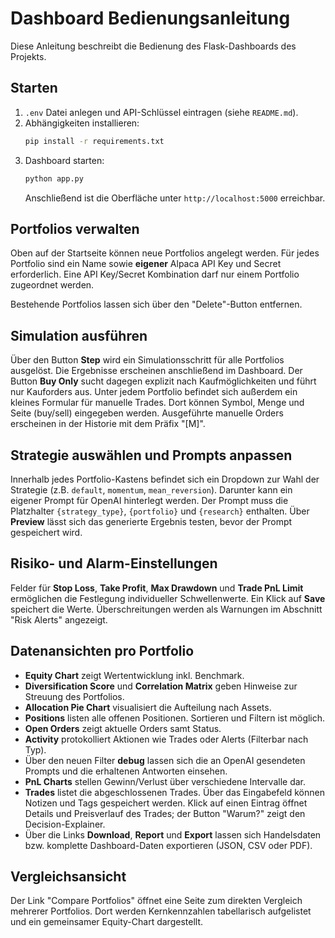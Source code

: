# Dashboard Bedienungsanleitung

Diese Anleitung beschreibt die Bedienung des Flask-Dashboards des Projekts.

## Starten

1. `.env` Datei anlegen und API-Schlüssel eintragen (siehe `README.md`).
2. Abhängigkeiten installieren:
   ```bash
   pip install -r requirements.txt
   ```
3. Dashboard starten:
   ```bash
   python app.py
   ```
   Anschließend ist die Oberfläche unter `http://localhost:5000` erreichbar.

## Portfolios verwalten

Oben auf der Startseite können neue Portfolios angelegt werden. Für jedes Portfolio sind ein Name sowie **eigener** Alpaca API Key und Secret erforderlich. Eine API Key/Secret Kombination darf nur einem Portfolio zugeordnet werden.

Bestehende Portfolios lassen sich über den "Delete"-Button entfernen.

## Simulation ausführen

Über den Button **Step** wird ein Simulationsschritt für alle Portfolios ausgelöst. Die Ergebnisse erscheinen anschließend im Dashboard.
Der Button **Buy Only** sucht dagegen explizit nach Kaufmöglichkeiten und führt nur Kauforders aus.
Unter jedem Portfolio befindet sich außerdem ein kleines Formular für manuelle Trades. Dort können Symbol, Menge und Seite (buy/sell) eingegeben werden. Ausgeführte manuelle Orders erscheinen in der Historie mit dem Präfix "[M]".

## Strategie auswählen und Prompts anpassen

Innerhalb jedes Portfolio-Kastens befindet sich ein Dropdown zur Wahl der Strategie (z.B. `default`, `momentum`, `mean_reversion`). Darunter kann ein eigener Prompt für OpenAI hinterlegt werden. Der Prompt muss die Platzhalter `{strategy_type}`, `{portfolio}` und `{research}` enthalten. Über **Preview** lässt sich das generierte Ergebnis testen, bevor der Prompt gespeichert wird.

## Risiko- und Alarm-Einstellungen

Felder für **Stop Loss**, **Take Profit**, **Max Drawdown** und **Trade PnL Limit** ermöglichen die Festlegung individueller Schwellenwerte. Ein Klick auf **Save** speichert die Werte. Überschreitungen werden als Warnungen im Abschnitt "Risk Alerts" angezeigt.

## Datenansichten pro Portfolio

- **Equity Chart** zeigt Wertentwicklung inkl. Benchmark.
- **Diversification Score** und **Correlation Matrix** geben Hinweise zur Streuung des Portfolios.
- **Allocation Pie Chart** visualisiert die Aufteilung nach Assets.
- **Positions** listen alle offenen Positionen. Sortieren und Filtern ist möglich.
- **Open Orders** zeigt aktuelle Orders samt Status.
- **Activity** protokolliert Aktionen wie Trades oder Alerts (Filterbar nach Typ).
- Über den neuen Filter **debug** lassen sich die an OpenAI gesendeten Prompts
  und die erhaltenen Antworten einsehen.
- **PnL Charts** stellen Gewinn/Verlust über verschiedene Intervalle dar.
- **Trades** listet die abgeschlossenen Trades. Über das Eingabefeld können Notizen und Tags gespeichert werden. Klick auf einen Eintrag öffnet Details und Preisverlauf des Trades; der Button "Warum?" zeigt den Decision-Explainer.
- Über die Links **Download**, **Report** und **Export** lassen sich Handelsdaten bzw. komplette Dashboard-Daten exportieren (JSON, CSV oder PDF).

## Vergleichsansicht

Der Link "Compare Portfolios" öffnet eine Seite zum direkten Vergleich mehrerer Portfolios. Dort werden Kernkennzahlen tabellarisch aufgelistet und ein gemeinsamer Equity-Chart dargestellt.


